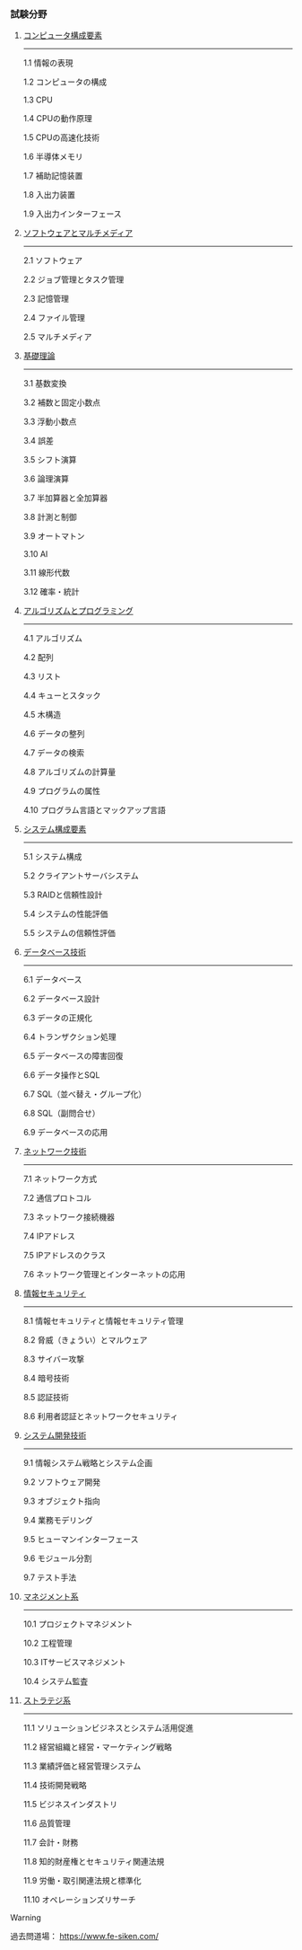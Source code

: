 ### 試験分野
1. [コンピュータ構成要素]()<hr>
  1.1 情報の表現

    1.2 コンピュータの構成

   1.3 CPU

   1.4 CPUの動作原理

   1.5 CPUの高速化技術

   1.6 半導体メモリ

   1.7 補助記憶装置

   1.8 入出力装置

   1.9 入出力インターフェース
   
2. [ソフトウェアとマルチメディア]()<hr>
  2.1 ソフトウェア

   2.2 ジョブ管理とタスク管理

   2.3 記憶管理

   2.4 ファイル管理

   2.5 マルチメディア

3. [基礎理論]()<hr>
  3.1 基数変換

   3.2 補数と固定小数点

   3.3 浮動小数点

   3.4 誤差

   3.5 シフト演算

   3.6 論理演算

   3.7 半加算器と全加算器

   3.8 計測と制御

   3.9 オートマトン

   3.10 AI

   3.11 線形代数

   3.12 確率・統計

4. [アルゴリズムとプログラミング]()<hr>
  4.1 アルゴリズム

   4.2 配列

   4.3 リスト

   4.4 キューとスタック

   4.5 木構造

   4.6 データの整列

   4.7 データの検索

   4.8 アルゴリズムの計算量

   4.9 プログラムの属性

   4.10 プログラム言語とマックアップ言語

5. [システム構成要素]()<hr>
  5.1 システム構成

   5.2 クライアントサーバシステム

   5.3 RAIDと信頼性設計

   5.4 システムの性能評価

   5.5 システムの信頼性評価

6. [データベース技術]()<hr>
  6.1 データベース

   6.2 データベース設計
   
   6.3 データの正規化

   6.4 トランザクション処理

   6.5 データベースの障害回復

   6.6 データ操作とSQL

   6.7 SQL（並べ替え・グループ化）

   6.8 SQL（副問合せ）

   6.9 データベースの応用

7. [ネットワーク技術]()<hr>
  7.1 ネットワーク方式

   7.2 通信プロトコル

   7.3 ネットワーク接続機器

   7.4 IPアドレス

   7.5 IPアドレスのクラス

   7.6 ネットワーク管理とインターネットの応用

8. [情報セキュリティ]()<hr>
  8.1 情報セキュリティと情報セキュリティ管理

   8.2 脅威（きょうい）とマルウェア

   8.3 サイバー攻撃

   8.4 暗号技術

   8.5 認証技術

   8.6 利用者認証とネットワークセキュリティ

9. [システム開発技術]()<hr>
  9.1 情報システム戦略とシステム企画

   9.2 ソフトウェア開発

   9.3 オブジェクト指向

   9.4 業務モデリング

   9.5 ヒューマンインターフェース

   9.6 モジュール分割

   9.7 テスト手法

10. [マネジメント系]()<hr>
  10.1 プロジェクトマネジメント

    10.2 工程管理

    10.3 ITサービスマネジメント

    10.4 システム監査

11. [ストラテジ系]()<hr>
  11.1 ソリューションビジネスとシステム活用促進

    11.2 経営組織と経営・マーケティング戦略

    11.3 業績評価と経営管理システム

    11.4 技術開発戦略

    11.5 ビジネスインダストリ

    11.6 品質管理

    11.7 会計・財務

    11.8 知的財産権とセキュリティ関連法規

    11.9 労働・取引関連法規と標準化

    11.10 オペレーションズリサーチ

> [!WARNING]
> 過去問道場： https://www.fe-siken.com/
